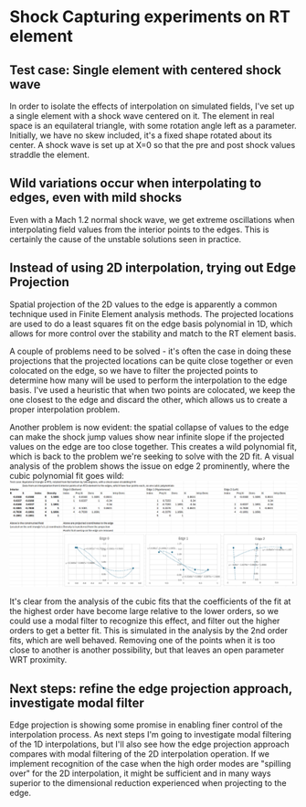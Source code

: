 # Shock Capturing experiments on RT element

## Test case: Single element with centered shock wave

In order to isolate the effects of interpolation on simulated fields, I've 
set up a single element with a shock wave centered on it. The element in 
real space is an equilateral triangle, with some rotation angle left as a 
parameter. Initially, we have no skew included, it's a fixed shape rotated 
about its center. A shock wave is set up at X=0 so that the pre and post shock
values straddle the element.

## Wild variations occur when interpolating to edges, even with mild shocks

Even with a Mach 1.2 normal shock wave, we get extreme oscillations when 
interpolating field values from the interior points to the edges. This is 
certainly the cause of the unstable solutions seen in practice.

## Instead of using 2D interpolation, trying out Edge Projection

Spatial projection of the 2D values to the edge is apparently a common 
technique used in Finite Element analysis methods. The projected locations 
are used to do a least squares fit on the edge basis polynomial in 1D, which 
allows for more control over the stability and match to the RT element basis.

A couple of problems need to be solved - it's often the case in doing these 
projections that the projected locations can be quite close together or even 
colocated on the edge, so we have to filter the projected points to 
determine how many will be used to perform the interpolation to the edge 
basis. I've used a heuristic that when two points are colocated, we keep the 
one closest to the edge and discard the other, which allows us to create a 
proper interpolation problem.

Another problem is now evident: the spatial collapse of values to the edge 
can make the shock jump values show near infinite slope if the projected 
values on the edge are too close together. This creates a wild polynomial 
fit, which is back to the problem we're seeking to solve with the 2D fit. A 
visual analysis of the problem shows the issue on edge 2 prominently, where 
the cubic polynomial fit goes wild: ![here](edge-projection-test-case.PNG)

It's clear from the analysis of the cubic fits that the coefficients of the 
fit at the highest order have become large relative to the lower orders, so 
we could use a modal filter to recognize this effect, and filter out the 
higher orders to get a better fit. This is simulated in the analysis by the 
2nd order fits, which are well behaved. Removing one of the points when it 
is too close to another is another possibility, but that leaves an open 
parameter WRT proximity.

## Next steps: refine the edge projection approach, investigate modal filter

Edge projection is showing some promise in enabling finer control of the 
interpolation process. As next steps I'm going to investigate modal 
filtering of the 1D interpolations, but I'll also see how the edge 
projection approach compares with modal filtering of the 2D interpolation 
operation. If we implement recognition of the case when the high order modes 
are "spilling over" for the 2D interpolation, it might be sufficient and in 
many ways superior to the dimensional reduction experienced when projecting 
to the edge.